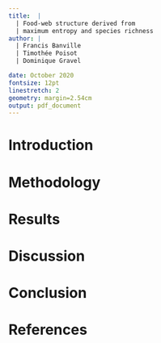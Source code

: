 ```yaml
---
title:  |
  | Food-web structure derived from
  | maximum entropy and species richness
author: |
  | Francis Banville
  | Timothée Poisot
  | Dominique Gravel

date: October 2020
fontsize: 12pt
linestretch: 2
geometry: margin=2.54cm
output: pdf_document
---
```


# Introduction

# Methodology

# Results

# Discussion

# Conclusion

# References
